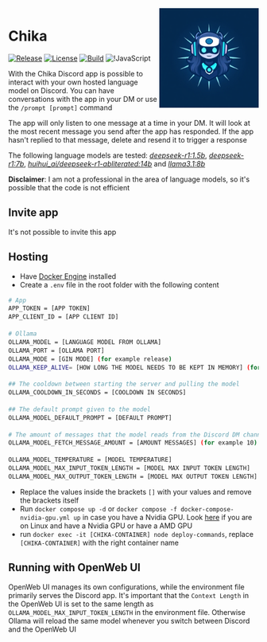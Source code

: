 <img align="right" src="./assets/images/icons/chika.jpg" width=200 height=200>

# Chika

[![Release](https://img.shields.io/github/release/Jonathan25J/Chika.svg)](https://github.com/Jonathan25J/Chika/releases/latest)
[![License](https://img.shields.io/github/license/Jonathan25J/Chika.svg)](https://github.com/Jonathan25J/Chika/blob/main/LICENSE)
[![Build](https://github.com/Jonathan25J/Chika/actions/workflows/docker-compose.yml/badge.svg)](https://github.com/Jonathan25J/Chika/actions/workflows/docker-compose.yml)
![!JavaScript](https://img.shields.io/badge/JavaScript-F7DF1E?logo=javascript&logoColor=000&)

With the Chika Discord app is possible to interact with your own hosted language model on Discord. You can have conversations with the app in your DM or use the `/prompt [prompt]` command

The app will only listen to one message at a time in your DM. It will look at the most recent message you send after the app has responded. If the app hasn't replied to that message, delete and resend it to trigger a response

The following language models are tested: [*deepseek-r1:1.5b*](https://ollama.com/library/deepseek-r1:1.5b), [*deepseek-r1:7b*](https://ollama.com/library/deepseek-r1:7b),
[*huihui_ai/deepseek-r1-abliterated:14b*](https://ollama.com/huihui_ai/deepseek-r1-abliterated:14b) and [*llama3.1:8b*](https://ollama.com/library/llama3.1:8b)

**Disclaimer**: I am not a professional in the area of language models, so it's possible that the code is not efficient

## Invite app
It's not possible to invite this app

## Hosting
- Have [Docker Engine](https://docs.docker.com/engine/) installed
- Create a `.env` file in the root folder with the following content 
```bash
# App
APP_TOKEN = [APP TOKEN]
APP_CLIENT_ID = [APP CLIENT ID]

# Ollama
OLLAMA_MODEL = [LANGUAGE MODEL FROM OLLAMA]
OLLAMA_PORT = [OLLAMA PORT]
OLLAMA_MODE = [GIN MODE] (for example release)
OLLAMA_KEEP_ALIVE= [HOW LONG THE MODEL NEEDS TO BE KEPT IN MEMORY] (for example 24h)

## The cooldown between starting the server and pulling the model
OLLAMA_COOLDOWN_IN_SECONDS = [COOLDOWN IN SECONDS]

## The default prompt given to the model
OLLAMA_MODEL_DEFAULT_PROMPT = [DEFAULT PROMPT]

# The amount of messages that the model reads from the Discord DM channel before replying
OLLAMA_MODEL_FETCH_MESSAGE_AMOUNT = [AMOUNT MESSAGES] (for example 10)

OLLAMA_MODEL_TEMPERATURE = [MODEL TEMPERATURE]
OLLAMA_MODEL_MAX_INPUT_TOKEN_LENGTH = [MODEL MAX INPUT TOKEN LENGTH]
OLLAMA_MODEL_MAX_OUTPUT_TOKEN_LENGTH = [MODEL MAX OUTPUT TOKEN LENGTH]
```
- Replace the values inside the brackets `[]` with your values and remove the brackets itself
- Run `docker compose up -d` or `docker compose -f docker-compose-nvidia-gpu.yml up` in case you have a Nvidia GPU. Look [here](https://hub.docker.com/r/ollama/ollama) if you are on Linux and have a Nvidia GPU or have a AMD GPU
- run `docker exec -it [CHIKA-CONTAINER] node deploy-commands`, replace `[CHIKA-CONTAINER]` with the right container name

## Running with OpenWeb UI
OpenWeb UI manages its own configurations, while the environment file primarily serves the Discord app. It's important that the `Context Length` in the OpenWeb UI is set to the same length as `OLLAMA_MODEL_MAX_INPUT_TOKEN_LENGTH` in the environment file. Otherwise Ollama will reload the same model whenever you switch between Discord and the OpenWeb UI